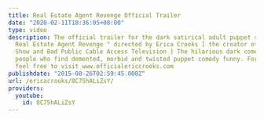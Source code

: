 ```yaml
---
title: Real Estate Agent Revenge Official Trailer
date: "2020-02-11T18:36:05+08:00"
type: video
description: The official trailer for the dark satirical adult puppet short film "
  Real Estate Agent Revenge " directed by Erica Crooks [ the creator of The Eric Crooks
  Show and Bad Public Cable Access Television ] The hilarious dark comedy short for
  people who find demented, morbid and twisted puppet comedy funny. For more information
  feel free to visit www.officialericcrooks.com
publishdate: "2015-08-26T02:59:45.000Z"
url: /ericacrooks/8C75hALiZsY/
providers:
  youtube:
    id: 8C75hALiZsY
---
```

